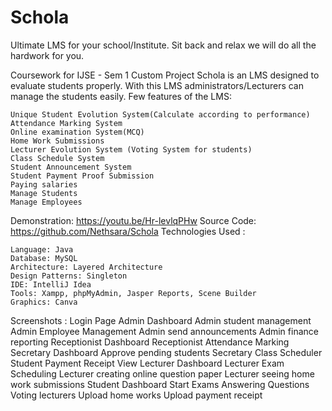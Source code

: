 # Schola

Ultimate LMS for your school/Institute. Sit back and relax we will do all the hardwork for you.

Coursework for IJSE - Sem  1 Custom Project
Schola is an LMS designed to evaluate students properly. With this LMS administrators/Lecturers can manage the students easily.
Few features of the LMS:

    Unique Student Evolution System(Calculate according to performance)
    Attendance Marking System
    Online examination System(MCQ)
    Home Work Submissions
    Lecturer Evolution System (Voting System for students)
    Class Schedule System
    Student Announcement System
    Student Payment Proof Submission
    Paying salaries
    Manage Students
    Manage Employees

Demonstration: https://youtu.be/Hr-levlqPHw
Source Code: https://github.com/Nethsara/Schola
Technologies Used :

    Language: Java
    Database: MySQL
    Architecture: Layered Architecture
    Design Patterns: Singleton
    IDE: IntelliJ Idea
    Tools: Xampp, phpMyAdmin, Jasper Reports, Scene Builder
    Graphics: Canva

Screenshots :
Login Page
Admin Dashboard
Admin student management
Admin Employee Management
Admin send announcements
Admin finance reporting
Receptionist Dashboard
Receptionist Attendance Marking
Secretary Dashboard
Approve pending students
Secretary Class Scheduler
Student Payment Receipt View
Lecturer Dashboard
Lecturer Exam Scheduling
Lecturer creating online question paper
Lecturer seeing home work submissions
Student Dashboard
Start Exams
Answering Questions
Voting lecturers
Upload home works
Upload payment receipt
